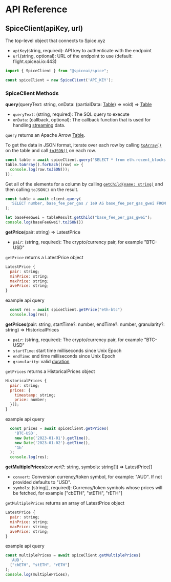 # API Reference

## SpiceClient(apiKey, url)

The top-level object that connects to Spice.xyz

* `apiKey`(string, required): API key to authenticate with the endpoint
* `url`(string, optional): URL of the endpoint to use (default: flight.spiceai.io:443)

```javascript
import { SpiceClient } from "@spiceai/spice";

const spiceClient = new SpiceClient('API_KEY');
```

### SpiceClient Methods

**query**(queryText: string, onData: (partialData: [Table](https://arrow.apache.org/docs/js/classes/Arrow\_dom.Table.html)) => void) => [Table](https://arrow.apache.org/docs/js/classes/Arrow\_dom.Table.html)

* `queryText`: (string, required): The SQL query to execute
* `onData`: (callback, optional): The callback function that is used for handling [streaming](streaming.md) data.

`query` returns an Apache Arrow [Table](https://arrow.apache.org/docs/js/classes/Arrow\_dom.Table.html).

To get the data in JSON format, iterate over each row by calling [`toArray()`](https://arrow.apache.org/docs/js/classes/Arrow\_dom.Table.html#toArray) on the table and call [`toJSON()`](https://arrow.apache.org/docs/js/classes/Arrow\_dom.StructRow.html#toJSON) on each row.

```javascript
const table = await spiceClient.query("SELECT * from eth.recent_blocks LIMIT 10")
table.toArray().forEach((row) => {
  console.log(row.toJSON());
});
```

Get all of the elements for a column by calling [`getChild(name: string)`](https://arrow.apache.org/docs/js/classes/Arrow\_dom.Table.html#getChild) and then calling `toJSON()` on the result.

```javascript
const table = await client.query(
  'SELECT number, base_fee_per_gas / 1e9 AS base_fee_per_gas_gwei FROM eth.recent_blocks limit 3'
);

let baseFeeGwei = tableResult.getChild("base_fee_per_gas_gwei");
console.log(baseFeeGwei?.toJSON())
```

**getPrice**(pair: string) => LatestPrice

* `pair`: (string, required): The crypto/currency pair, for example "BTC-USD"

`getPrice` returns a LatestPrice object
```javascript
LatestPrice {
  pair: string;
  minPrice: string;
  maxPrice: string;
  avePrice: string;
}
```

example api query

```javascript
  const res = await spiceClient.getPrice("eth-btc")
  console.log(res);
```

**getPrices**(pair: string, startTime?: number, endTime?: number, granularity?: string) => HistoricalPrices

* `pair`: (string, required): The crypto/currency pair, for example "BTC-USD"
* `startTime`: start time milliseconds since Unix Epoch
* `endTime`: end time milliseconds since Unix Epoch
* `granularity`: valid [duration](https://docs.spice.xyz/core-concepts/duration-literals)

`getPrices` returns a HistoricalPrices object
```javascript
HistoricalPrices {
  pair: string;
  prices: {
    timestamp: string;
    price: number;
  }[];
}
```
example api query

```javascript
  const prices = await spiceClient.getPrices(
    'BTC-USD',
    new Date('2023-01-01').getTime(),
    new Date('2023-01-02').getTime(),
    '1h'
  );
  console.log(res);
```

**getMultiplePrices**(convert?: string, symbols: string[]) => LatestPrice[]

* `convert`: Conversion currency/token symbol, for example: "AUD".  If not provided defaults to "USD".
* `symbols`: (string[], required): Currency/token symbols whose prices will be fetched, for example ["cbETH", "stETH", "rETH"]

`getMultiplePrices` returns an array of LatestPrice object
```javascript
LatestPrice {
  pair: string;
  minPrice: string;
  maxPrice: string;
  avePrice: string;
}
```
example api query

```javascript
const multiplePrices = await spiceClient.getMultiplePrices(
  'AUD',
  ["cbETH", "stETH", "rETH"]
);
console.log(multiplePrices);
```
